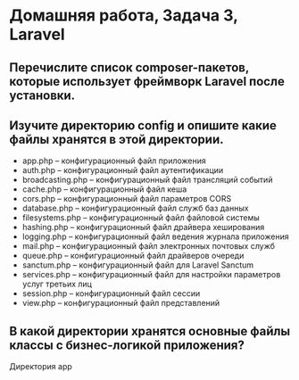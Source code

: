 # Домашняя работа, Задача 3, Laravel
## Перечислите список composer-пакетов, которые использует фреймворк Laravel после установки.


## Изучите директорию config и опишите какие файлы хранятся в этой директории.
- app.php – конфигурационный файл приложения 
- auth.php – конфигурационный файл аутентификации 
- broadcasting.php – конфигурационный файл трансляций событий 
- cache.php – конфигурационный файл кеша 
- cors.php – конфигурационный файл параметров CORS 
- database.php – конфигурационный файл служб баз данных 
- filesystems.php – конфигурационный файл файловой системы 
- hashing.php – конфигурационный файл драйвера хеширования 
- logging.php – конфигурационный файл ведения журнала приложения 
- mail.php – конфигурационный файл электронных почтовых служб  
- queue.php – конфигурационный файл драйверов очереди 
- sanctum.php – конфигурационный файл для Laravel Sanctum 
- services.php – конфигурационный файл для настройки параметров услуг третьих лиц 
- session.php – конфигурационный файл сессии 
- view.php – конфигурационный файл представлений

## В какой директории хранятся основные файлы классы с бизнес-логикой приложения?
Директория app